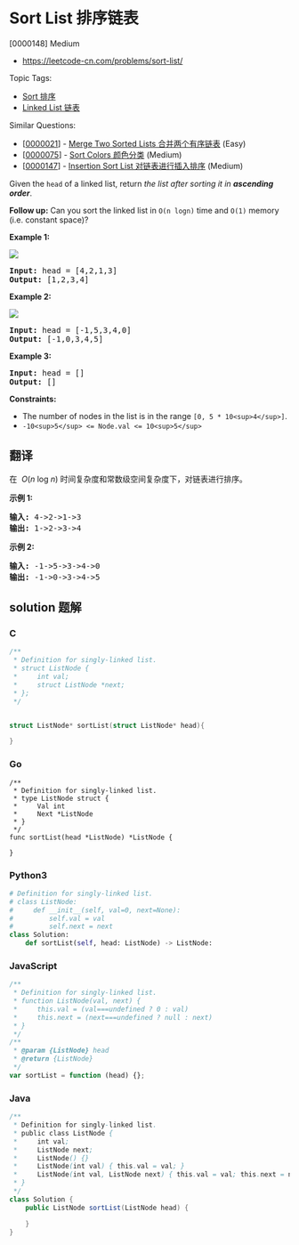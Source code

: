 # Sort List 排序链表

[0000148] Medium

- https://leetcode-cn.com/problems/sort-list/

Topic Tags:

- [Sort 排序](https://leetcode-cn.com/tag/sort/)
- [Linked List 链表](https://leetcode-cn.com/tag/linked-list/)

Similar Questions:

- [[0000021](https://leetcode-cn.com/problems/merge-two-sorted-lists/)] - [Merge Two Sorted Lists 合并两个有序链表](./0000021.merge-two-sorted-lists.md) (Easy)
- [[0000075](https://leetcode-cn.com/problems/sort-colors/)] - [Sort Colors 颜色分类](./0000075.sort-colors.md) (Medium)
- [[0000147](https://leetcode-cn.com/problems/insertion-sort-list/)] - [Insertion Sort List 对链表进行插入排序](./0000147.insertion-sort-list.md) (Medium)

Given the `head` of a linked list, return _the list after sorting it in **ascending order**_.

**Follow up:** Can you sort the linked list in `O(n logn)` time and `O(1)` memory (i.e. constant space)?

**Example 1:**

![](https://assets.leetcode.com/uploads/2020/09/14/sort_list_1.jpg)

<pre><strong>Input:</strong> head = [4,2,1,3]
<strong>Output:</strong> [1,2,3,4]
</pre>

**Example 2:**

![](https://assets.leetcode.com/uploads/2020/09/14/sort_list_2.jpg)

<pre><strong>Input:</strong> head = [-1,5,3,4,0]
<strong>Output:</strong> [-1,0,3,4,5]
</pre>

**Example 3:**

<pre><strong>Input:</strong> head = []
<strong>Output:</strong> []
</pre>

**Constraints:**

- The number of nodes in the list is in the range `[0, 5 * 10<sup>4</sup>]`.
- `-10<sup>5</sup> <= Node.val <= 10<sup>5</sup>`

## 翻译

在  *O*(*n* log *n*) 时间复杂度和常数级空间复杂度下，对链表进行排序。

**示例 1:**

<pre><strong>输入:</strong> 4-&gt;2-&gt;1-&gt;3
<strong>输出:</strong> 1-&gt;2-&gt;3-&gt;4
</pre>

**示例 2:**

<pre><strong>输入:</strong> -1-&gt;5-&gt;3-&gt;4-&gt;0
<strong>输出:</strong> -1-&gt;0-&gt;3-&gt;4-&gt;5</pre>

## solution 题解

### C

```c
/**
 * Definition for singly-linked list.
 * struct ListNode {
 *     int val;
 *     struct ListNode *next;
 * };
 */


struct ListNode* sortList(struct ListNode* head){

}
```

### Go

```golang
/**
 * Definition for singly-linked list.
 * type ListNode struct {
 *     Val int
 *     Next *ListNode
 * }
 */
func sortList(head *ListNode) *ListNode {

}
```

### Python3

```python
# Definition for singly-linked list.
# class ListNode:
#     def __init__(self, val=0, next=None):
#         self.val = val
#         self.next = next
class Solution:
    def sortList(self, head: ListNode) -> ListNode:

```

### JavaScript

```javascript
/**
 * Definition for singly-linked list.
 * function ListNode(val, next) {
 *     this.val = (val===undefined ? 0 : val)
 *     this.next = (next===undefined ? null : next)
 * }
 */
/**
 * @param {ListNode} head
 * @return {ListNode}
 */
var sortList = function (head) {};
```

### Java

```java
/**
 * Definition for singly-linked list.
 * public class ListNode {
 *     int val;
 *     ListNode next;
 *     ListNode() {}
 *     ListNode(int val) { this.val = val; }
 *     ListNode(int val, ListNode next) { this.val = val; this.next = next; }
 * }
 */
class Solution {
    public ListNode sortList(ListNode head) {

    }
}
```
